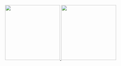 
<div>
  <a href="https://github.com/gaitovrk">
  <img height="180em" src="https://github-readme-stats.vercel.app/api?username=gaitovrk&show_icons=true&theme=great-gatsby"/>
  <img height="180em" src="https://github-readme-stats.vercel.app/api/top-langs/?username=gaitovrk&hide=glsl,shaderlab&layout=compact&langs_count=5&theme=great-gatsby"/>
</div>

<!---
### Working with Swift, XCode, interested in LLMs and Augmented Reality

I am a front-end developer specializing in iOS mobile application development, proficient in technologies such as React.js, Tailwind, Redux, SwiftUI, UIKit, MapKit, RxSwift, Kingfisher and Firebase. I am well-versed in major collaboration and project management tools such as Git, Figma and JIRA. I am actively seeking a collaborative and motivated team to utilize my development skills in meaningful community projects.

Email: rashidgaitov@gmail.com
Telegram: t.me/gaitovrk

## Experience

### Freelance iOS Developer
- **Micro-learning App**: Currently developing an iOS app for a small startup. The app is a platform for short and engaging video lessons. The app includes a user login, profile page, favourites, main menu, list of courses, a search bar and filters. The application is structured according to MVVM architecture. The tech stack: SwiftUI, Firebase, AVKit, CoreData.
- **Recipe Search App:** Application for searching recipes. It has a list of popular recipes, search and filtering options, a list of favourites, recipe ingredients and a video for each recipe. The tech stack: UIKit, Foundation, URLSession, REST API.
- **Focus Timer App:** Application for putting a timer while working. It silences the phone from notifications and reminds you to have a break. Includes additionally Settings, and Profile page. The tech stack: SwiftUI, UIKit, CoreData, User Notifications.

### Web Developer Intern at Koc Holding
- **Training and a Group Project:** Training topics: Azure Cloud Computing, HTML, CSS, React.js, Git, and Soft-skills. Created an online e-commerce web-app (link) as a group project. The App is developed using React.js, and Tailwind.css frameworks and uses Firebase for the login/logout.

### Programming Tutor at Profi.kz
- Group Lessons: Coaching beginners principles of OOP using the Java, and preparing for the technical interviews by solving problems. Working with groups of 2-3 students. Trained from zero to intern 18 students in total.
- Algorithm Problems: Solving and analyzing easy and medium problems from LeetCode, HackerRank and CoderByte platforms.

### iOS Developer Intern in Andersen Lab
- **Recipes iOS App Project:** Created from scratch an app which provides the user with different recipes. The user is able to search, filter, watch the video recipe by loading the data from the Edamam API. The App is written fully in Swift language, using XCode IDE and UiKit framework. Based on the MVVM Architecture.

#### Studied 16 lectures from iOS team lead on the following topics:
- Learnt architectural patterns **MVC, MVP, MVVM, VIP & VIPER**
- **Multithreaded** programming
- Design patterns **Singleton, Observer, Delegate**, 
- SOLID, DRY, KISS principles
- Data Structures
- **HTTP** requests
- **Git** commands and GitHub
- Project management framework Agile Scrum


### Research Assistant at Nottingham Trent University
Before iOS Development, I did research in Nottingham Trent University. You can see my works on Researchgate:
https://www.researchgate.net/profile/Rashid-Gaitov

#### My Research Papers:
##### - *Effect of Roof Types on Energy Use in Residential Buildings in Cold Climates* [(Link)](https://www.researchgate.net/publication/358304129_Effect_of_Roof_Types_on_Energy_Use_in_Residential_Buildings_in_Cold_Climates)

##### - *Investigation of the impacts of design parameters on thermal performance of buildings in cold climate* [(Link)](https://www.researchgate.net/publication/350508978_Investigation_of_the_impacts_of_design_parameters_on_thermal_performance_of_buildings_in_cold_climate) 


## Studies
### Master's Degree in Software Engineering 
#### Boğaziçi University
September 2022 - June 2024


### Certificates
#### Ctrl+ Future: Junior Web Developer Training - _Koc Holding and Microsoft_
#### First Step to Software: iOS App Development - _Kodluyoruz and Microsoft _
#### The Complete iOS App Development Bootcamp - _Dr. Angela Yu_
#### Java Programming Masterclass - _Learn Programming Academy_

Skills: **Swift / UIKit / SwiftUI / GIT**


> *Yesterday is history. Tomorrow is a mystery. Today is a gift. That’s why we call it the present.*
> Kung-Fu Panda

-->
